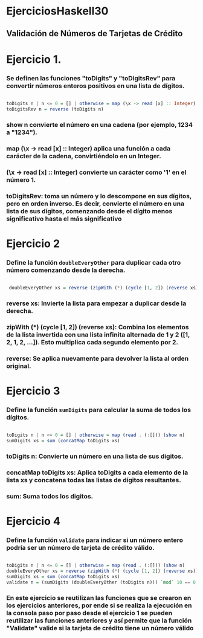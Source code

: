 # EjerciciosHaskell30


## Validación de Números de Tarjetas de Crédito

# Ejercicio 1. 
### Se definen las funciones "toDigits" y "toDigitsRev" para convertir números enteros positivos en una lista de dígitos.

```haskell

toDigits n | n <= 0 = [] | otherwise = map (\x -> read [x] :: Integer) (show n)
toDigitsRev n = reverse (toDigits n)

```
### show n convierte el número en una cadena (por ejemplo, 1234 a "1234").
### map (\x -> read [x] :: Integer) aplica una función a cada carácter de la cadena, convirtiéndolo en un Integer.
### (\x -> read [x] :: Integer) convierte un carácter como '1' en el número 1.

### toDigitsRev:  toma un número y lo descompone en sus dígitos, pero en orden inverso. Es decir, convierte el número en una lista de sus dígitos, comenzando desde el dígito menos significativo hasta el más significativo

# Ejercicio 2
### Define la función `doubleEveryOther` para duplicar cada otro número comenzando desde la derecha.

``` haskell

 doubleEveryOther xs = reverse (zipWith (*) (cycle [1, 2]) (reverse xs))

```
### reverse xs: Invierte la lista para empezar a duplicar desde la derecha.
### zipWith (*) (cycle [1, 2]) (reverse xs): Combina los elementos de la lista invertida con una lista infinita alternada de 1 y 2 ([1, 2, 1, 2, ...]). Esto multiplica cada segundo elemento por 2.
### reverse: Se aplica nuevamente para devolver la lista al orden original.

# Ejercicio 3
### Define la función `sumDigits` para calcular la suma de todos los dígitos.

``` haskell

toDigits n | n <= 0 = [] | otherwise = map (read . (:[])) (show n)
sumDigits xs = sum (concatMap toDigits xs)

```
### toDigits n: Convierte un número en una lista de sus dígitos.
### concatMap toDigits xs: Aplica toDigits a cada elemento de la lista xs y concatena todas las listas de dígitos resultantes.
### sum: Suma todos los digitos.

# Ejercicio 4
### Define la función `validate` para indicar si un número entero podría ser un número de tarjeta de crédito válido.

``` haskell

toDigits n | n <= 0 = [] | otherwise = map (read . (:[])) (show n)
doubleEveryOther xs = reverse (zipWith (*) (cycle [1, 2]) (reverse xs))
sumDigits xs = sum (concatMap toDigits xs)
validate n = (sumDigits (doubleEveryOther (toDigits n))) `mod` 10 == 0


```
### En este ejercicio se reutilizan las funciones que se crearon en los ejercicios anteriores, por ende si se realiza la ejecución en la consola paso por paso desde el ejercicio 1 se pueden reutilizar las funciones anteriores y así permite que la función "Validate" valide si la tarjeta de crédito tiene un número válido
